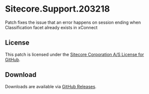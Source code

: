 # Sitecore.Support.203218
Patch fixes the issue that an error happens on session ending when Classification facet already exists in xConnect

## License  
This patch is licensed under the [Sitecore Corporation A/S License for GitHub](https://github.com/sitecoresupport/Sitecore.Support.203218/blob/master/LICENSE).  

## Download  
Downloads are available via [GitHub Releases](https://github.com/sitecoresupport/Sitecore.Support.203218/releases).  

